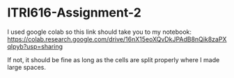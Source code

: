 # ITRI616-Assignment-2

I used google colab so this link should take you to my notebook: https://colab.research.google.com/drive/16nX15eoXQvDkJPAdB8nQik8zaPXqIpyb?usp=sharing

If not, it should be fine as long as the cells are split properly where I made large spaces.
